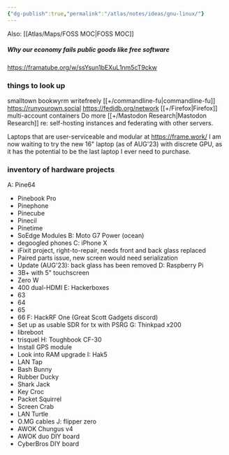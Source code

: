 ```yaml
---
{"dg-publish":true,"permalink":"/atlas/notes/ideas/gnu-linux/"}
---
```


Also: [[Atlas/Maps/FOSS MOC\|FOSS MOC]]
##### Why our economy fails public goods like free software
https://framatube.org/w/ssYsun1bEXuL1nm5cT9ckw

### things to look up
smalltown
bookwyrm
writefreely
[[+/commandline-fu\|commandline-fu]]
https://runyourown.social
https://fedidb.org/network
[[+/Firefox\|Firefox]] multi-account containers
Do more [[+/Mastodon Research\|Mastodon Research]] re: self-hosting instances and federating with other servers.

Laptops that are user-serviceable and modular at https://frame.work/
I am now waiting to try the new 16" laptop (as of AUG'23) with discrete GPU, as it has the potential to be the last laptop I ever need to purchase.

### inventory of hardware projects
A: Pine64
- Pinebook Pro
- Pinephone
- Pinecube
- Pinecil
- Pinetime
- SoEdge Modules
B: Moto G7 Power (ocean)
- degoogled phones
C: iPhone X
- iFixit project, right-to-repair, needs front and back glass replaced
- Paired parts issue, new screen would need serialization
- Update (AUG'23): back glass has been removed
D: Raspberry Pi
- 3B+ with 5" touchscreen
- Zero W
- 400 dual-HDMI
E: Hackerboxes
- 63
- 64
- 65
- 66
F: HackRF One (Great Scott Gadgets discord)
- Set up as usable SDR for tx with PSRG
G: Thinkpad x200
- libreboot
- trisquel
H: Toughbook CF-30
- Install GPS module
- Look into RAM upgrade
I: Hak5
- LAN Tap
- Bash Bunny
- Rubber Ducky
- Shark Jack
- Key Croc
- Packet Squirrel
- Screen Crab
- LAN Turtle
- O.MG cables
J: flipper zero
- AWOK Chungus v4
- AWOK duo DIY board
- CyberBros DIY board